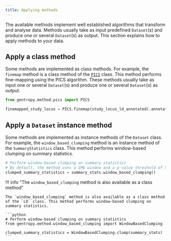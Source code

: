 ```yaml
---
title: Applying methods
---
```


The available methods implement well established algorithms that transform and analyse data. Methods usually take as input predefined `Dataset`(s) and produce one or several `Dataset`(s) as output. This section explains how to apply methods to your data.

## Apply a class method

Some methods are implemented as class methods. For example, the `finemap` method is a class method of the [`PICS`](../../python_api/methods/pics.md) class. This method performs fine-mapping using the PICS algorithm. These methods usually take as input one or several `Dataset`(s) and produce one or several `Dataset`(s) as output.

```python
from gentropy.method.pics import PICS

finemapped_study_locus = PICS.finemap(study_locus_ld_annotated).annotate_credible_sets()
```

## Apply a `Dataset` instance method

Some methods are implemented as instance methods of the `Dataset` class. For example, the `window_based_clumping` method is an instance method of the `SummaryStatistics` class. This method performs window-based clumping on summary statistics.

```python
# Perform window-based clumping on summary statistics
# By default, the method uses a 1Mb window and a p-value threshold of 5e-8
clumped_summary_statistics = summary_stats.window_based_clumping()
```

!!! info "The `window_based_clumping` method is also available as a class method"

    The `window_based_clumping` method is also available as a class method of the `LD` class. This method performs window-based clumping on summary statistics.

    ```python
    # Perform window-based clumping on summary statistics
    from gentropy.method.window_based_clumping import WindowBasedClumping

    clumped_summary_statistics = WindowBasedClumping.clump(summary_stats)
    ```
